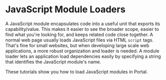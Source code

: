 # JavaScript Module Loaders [](id=javascript-module-loaders)

A JavaScript module encapsulates code into a useful unit that exports its
capability/value. This makes it easier to see the broader scope, easier to find
what you're looking for, and keeps related code close together. A normal web
page usually loads JavaScript files via HTML `script` tags. That's fine for
small websites, but when developing large scale web applications, a more robust
organization and loader is needed. A module loader lets an application load
dependencies easily by specifying a string that identifies the JavaScript
module's name.

These tutorials show you how to load JavaScript modules in Portal. 

